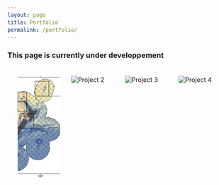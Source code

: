 ```yaml
---
layout: page
title: Portfolio
permalink: /portfolio/
---
```

### This page is currently under developpement 

<!DOCTYPE html>
<html lang="en">
<head>
    <meta charset="UTF-8">
    <meta name="viewport" content="width=device-width, initial-scale=1.0">
    <title>Portfolio Tabs</title>
    <style>
        #portfolio-tabs {
            max-width: 1200px;
            margin: 0 auto;
            padding: 20px;
        }
        .tab-container {
            display: flex;
            flex-wrap: wrap;
            justify-content: space-around;
            gap: 20px;
        }
        .tab {
            flex-basis: calc(25% - 20px);
            position: relative;
            cursor: pointer;
            overflow: hidden;
            transition: transform 0.3s ease;
            height: 0;
            padding-bottom: 50%; /* This makes the tab twice as tall as it is wide */
        }
        .tab:hover {
            transform: scale(1.05);
        }
        .tab img {
            position: absolute;
            top: 0;
            left: 0;
            width: 100%;
            height: 100%;
            object-fit: cover;
        }
        .tab-overlay {
            position: absolute;
            bottom: 0;
            left: 0;
            right: 0;
            background-color: rgba(0, 128, 0, 0.7); /* Green shade */
            color: white;
            padding: 10px;
            text-align: center;
            transform: translateY(100%);
            transition: transform 0.3s ease;
        }
        .tab:hover .tab-overlay {
            transform: translateY(0);
        }
        .short-title {
            font-size: 16px;
            font-weight: bold;
            display: block;
            margin-bottom: 5px;
        }
        .tab-divider {
            border: 0;
            height: 1px;
            background-color: rgba(255, 255, 255, 0.5);
            margin: 5px 0;
        }
        .long-title {
            font-size: 14px;
            display: block;
        }
        .modal-overlay {
            display: none;
            position: fixed;
            z-index: 1000;
            left: 0;
            top: 0;
            width: 100%;
            height: 100%;
            overflow: auto;
            background-color: rgba(0, 0, 0, 0.7);
        }
        .modal-content {
            background-color: #fefefe;
            margin: 5% auto;
            padding: 20px;
            border: 1px solid #888;
            width: 80%;
            max-width: 1000px;
            position: relative;
            border-radius: 5px;
        }
        .modal-title {
            font-size: 24px;
            margin-bottom: 10px;
            padding-right: 30px;
        }
        .modal-divider {
            border: 0;
            height: 1px;
            background-color: #ccc;
            margin: 10px 0;
        }
        .modal-description {
            font-size: 16px;
            color: #666;
            margin-bottom: 20px;
        }
        .close-btn {
            color: #aaa;
            float: right;
            font-size: 28px;
            font-weight: bold;
            cursor: pointer;
        }
        .close-btn:hover,
        .close-btn:focus {
            color: #000;
            text-decoration: none;
            cursor: pointer;
        }
        .project-container {
            display: flex;
            flex-wrap: wrap;
            gap: 20px;
        }
        .project-image {
            flex-basis: 100%;
        }
        .project-image img {
            max-width: 100%;
            height: auto;
        }
        .project-description {
            flex-basis: 100%;
        }
        @media (min-width: 768px) {
            .project-image,
            .project-description {
                flex-basis: calc(50% - 10px);
            }
        }
        @media (max-width: 767px) {
            .tab {
                flex-basis: calc(50% - 20px);
                padding-bottom: 100%; /* Maintain the 2:1 aspect ratio on smaller screens */
            }
        }
        @media (max-width: 480px) {
            .tab {
                flex-basis: 100%;
                padding-bottom: 200%; /* Maintain the 2:1 aspect ratio on very small screens */
            }
        }
    </style>
</head>
<body>
    <div id="portfolio-tabs">
        <div class="tab-container">
            <div class="tab" data-tab="project1">
                <img src="/assets/img/portfolio/Stephenson et al. 2020.png" alt="Project 1">
                <div class="tab-overlay">
                    <span class="short-title">Cetacean biodiversity modelling</span>
                    <hr class="tab-divider">
                    <span class="long-title">Modelling cetacean biodiversity in New Zealand waters</span>
                </div>
            </div>
            <div class="tab" data-tab="project2">
                <img src="{{ site.baseurl }}/assets/images/project2-thumbnail.jpg" alt="Project 2">
                <div class="tab-overlay">
                    <span class="short-title">Project 2 Name</span>
                    <hr class="tab-divider">
                    <span class="long-title">Detailed description of Project 2</span>
                </div>
            </div>
            <div class="tab" data-tab="project3">
                <img src="{{ site.baseurl }}/assets/images/project3-thumbnail.jpg" alt="Project 3">
                <div class="tab-overlay">
                    <span class="short-title">Project 3 Name</span>
                    <hr class="tab-divider">
                    <span class="long-title">Detailed description of Project 3</span>
                </div>
            </div>
            <div class="tab" data-tab="project4">
                <img src="{{ site.baseurl }}/assets/images/project4-thumbnail.jpg" alt="Project 4">
                <div class="tab-overlay">
                    <span class="short-title">Project 4 Name</span>
                    <hr class="tab-divider">
                    <span class="long-title">Detailed description of Project 4</span>
                </div>
            </div>
        </div>
        <div id="modal-overlay" class="modal-overlay">
            <div class="modal-content">
                <span class="close-btn">&times;</span>
                <h2 class="modal-title"></h2>
                <hr class="modal-divider">
                <p class="modal-description"></p>
                <div id="modal-body"></div>
            </div>
        </div>
    </div>
    <template id="project1-template">
        <div class="project-container">
            <div class="project-image">
                <img src="/assets/img/portfolio/Stephenson et al. 2020.png" alt="Project 1">
            </div>
            <div class="project-description">
                <h2>New Zealand's Cetacean Biodiversity</h2>
                <p>Description of Project 1. This is where you can provide details about the project, its objectives, and outcomes.</p>
                <p>
                    <a href="https://onlinelibrary.wiley.com/doi/full/10.1111/ddi.13035" target="_blank">Stephenson et al. 2020</a>
                    <a href="https://esajournals.onlinelibrary.wiley.com/doi/full/10.1002/ecs2.3633" target="_blank">Stephenson et al. 2021</a>
                    <a href="https://www.sciencedirect.com/science/article/abs/pii/S0006320722000374" target="_blank">Mouton et al. 2022</a>
                </p>
            </div>
        </div>
    </template>
    <template id="project2-template">
        <div class="project-container">
            <div class="project-image">
                <img src="{{ site.baseurl }}/assets/images/project2-full.jpg" alt="Project 2">
            </div>
            <div class="project-description">
                <h2>Project 2 Title</h2>
                <p>Description of Project 2. Explain the key features and results of your project here.</p>
                <p>
                    <a href="https://github.com/yourusername/project2" target="_blank">GitHub Repository</a> |
                    <a href="https://example.com/publication2" target="_blank">Publication</a>
                </p>
            </div>
        </div>
    </template>
    <template id="project3-template">
        <div class="project-container">
            <div class="project-image">
                <img src="{{ site.baseurl }}/assets/images/project3-full.jpg" alt="Project 3">
            </div>
            <div class="project-description">
                <h2>Project 3 Title</h2>
                <p>Description of Project 3. Highlight the main aspects and achievements of your project in this section.</p>
                <p>
                    <a href="https://github.com/yourusername/project3" target="_blank">GitHub Repository</a> |
                    <a href="https://example.com/publication3" target="_blank">Publication</a>
                </p>
            </div>
        </div>
    </template>
    <template id="project4-template">
        <div class="project-container">
            <div class="project-image">
                <img src="{{ site.baseurl }}/assets/images/project4-full.jpg" alt="Project 4">
            </div>
            <div class="project-description">
                <h2>Project 4 Title</h2>
                <p>Description of Project 4. Provide an overview of the project's goals and accomplishments here.</p>
                <p>
                    <a href="https://github.com/yourusername/project4" target="_blank">GitHub Repository</a> |
                    <a href="https://example.com/publication4" target="_blank">Publication</a>
                </p>
            </div>
        </div>
    </template>
    <script>
        document.addEventListener('DOMContentLoaded', function() {
            const tabs = document.querySelectorAll('.tab');
            const modalOverlay = document.getElementById('modal-overlay');
            const modalTitle = document.querySelector('.modal-title');
            const modalDescription = document.querySelector('.modal-description');
            const modalBody = document.getElementById('modal-body');
            const closeBtn = document.querySelector('.close-btn');
            const projectInfo = {
                project1: {
                    title: "Cetacean Biodiversity Modelling",
                    description: "A comprehensive study on the distribution and diversity of cetacean species in New Zealand waters."
                },
                project2: {
                    title: "Project 2 Title",
                    description: "Brief description of Project 2 and its significance in the field of study."
                },
                project3: {
                    title: "Project 3 Title",
                    description: "Overview of Project 3, highlighting its unique aspects and contributions to the research area."
                },
                project4: {
                    title: "Project 4 Title",
                    description: "Summary of Project 4, emphasizing its goals, methodology, and key findings."
                }
            };
            tabs.forEach(tab => {
                tab.addEventListener('click', () => {
                    const tabId = tab.getAttribute('data-tab');
                    const template = document.getElementById(`${tabId}-template`);
                    if (template) {
                        modalTitle.textContent = projectInfo[tabId].title;
                        modalDescription.textContent = projectInfo[tabId].description;
                        modalBody.innerHTML = '';
                        modalBody.appendChild(template.content.cloneNode(true));
                        modalOverlay.style.display = 'block';
                    }
                });
            });
            closeBtn.addEventListener('click', () => {
                modalOverlay.style.display = 'none';
            });
            window.addEventListener('click', (event) => {
                if (event.target == modalOverlay) {
                    modalOverlay.style.display = 'none';
                }
            });
        });
    </script>
</body>
</html>
